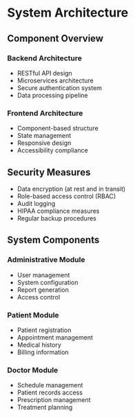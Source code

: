 # System Architecture

## Component Overview

### Backend Architecture
- RESTful API design
- Microservices architecture
- Secure authentication system
- Data processing pipeline

### Frontend Architecture
- Component-based structure
- State management
- Responsive design
- Accessibility compliance

## Security Measures

- Data encryption (at rest and in transit)
- Role-based access control (RBAC)
- Audit logging
- HIPAA compliance measures
- Regular backup procedures

## System Components

### Administrative Module
- User management
- System configuration
- Report generation
- Access control

### Patient Module
- Patient registration
- Appointment management
- Medical history
- Billing information

### Doctor Module
- Schedule management
- Patient records access
- Prescription management
- Treatment planning

